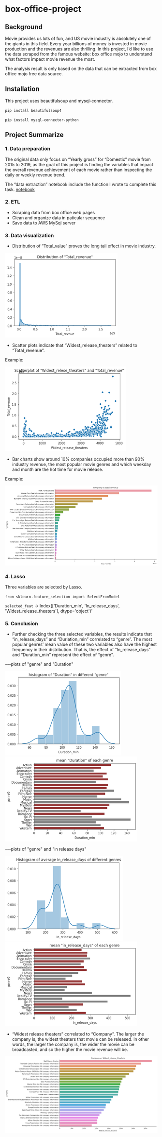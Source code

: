 # box-office-project

## Background

Movie provides us lots of fun, and US movie industry is absolutely one of the giants in this field. Every year billions of money is invested in movie production and the revenues are also thrilling. In this project, I’d like to use the data scraped from the famous website: box office mojo to understand what factors impact movie revenue the most.

The analysis result is only based on the data that can be extracted from box office mojo free data source.

## Installation

This project uses beautifulsoup and mysql-connector.

`pip install beautifulsoup4`

`pip install mysql-connector-python`

## Project Summarize

### 1. Data preparation

The original data only focus on “Yearly gross” for “Domestic” movie from 2015 to 2019, as the goal of this project is finding the variables that impact the overall revenue achievement of each movie rather than inspecting the daily or weekly revenue trend.

The “data extraction” notebook include the function I wrote to complete this task. [notebook](https://github.com/alice-heqi/box-office-project/blob/master/Data%20extraction%20.ipynb)



### 2. ETL

- Scraping data from box office web pages
- Clean and organize data in paticular sequence
- Save data to AWS MySql server

### 3. Data visualization

- Distribution of “Total_value” proves the long tail effect in movie industry.

![image](https://github.com/alice-heqi/box-office-project/blob/master/images/tlt.png)

- Scatter plots indicate that “Widest_release_theaters” related to “Total_revenue”.

Example:

![image](https://github.com/alice-heqi/box-office-project/blob/master/images/wide.png)

- Bar charts show around 10% companies occupied more than 90% industry revenue, the most popular movie genres and which weekday and month are the hot time for movie release.

Example:

![image](https://github.com/alice-heqi/box-office-project/blob/master/images/co-tlt.png)

### 4. Lasso

Three variables are selected by Lasso. 

`from sklearn.feature_selection import SelectFromModel`

`selected_feat` -> Index(['Duration_min', 'In_release_days', 'Widest_release_theaters'], dtype='object')'

### 5. Conclusion 

- Further checking the three selected variables, the results indicate that “in_release_days” and “Duriation_min” correlated to “genre”. The most popular genres’ mean value of these two variables also have the highest frequency in their distribution. That is, the effect of  “In_release_days” and “Duration_min” represent the effect of “genre”. 

---plots of "genre" and "Duration"

![image](https://github.com/alice-heqi/box-office-project/blob/master/images/gen-du.png)
![image](https://github.com/alice-heqi/box-office-project/blob/master/images/gen-du2.png)

---plots of "genre" and "in release days"

![image](https://github.com/alice-heqi/box-office-project/blob/master/images/gen-in.png)
![image](https://github.com/alice-heqi/box-office-project/blob/master/images/gen-in2.png)

- “Widest release theaters” correlated to “Company”. The larger the company is, the widest theaters that movie can be released. In other words, the larger the company is, the wider the movie can be broadcasted, and so the higher the movie revenue will be.

![image](https://github.com/alice-heqi/box-office-project/blob/master/images/co-wide.png)


